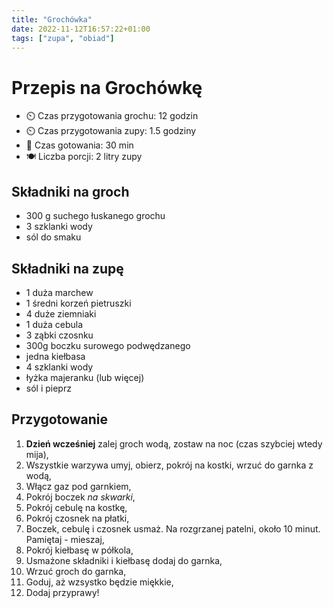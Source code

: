 ```yaml
---
title: "Grochówka"
date: 2022-11-12T16:57:22+01:00
tags: ["zupa", "obiad"]
---
```


# Przepis na Grochówkę

- ⏲️  Czas przygotowania grochu: 12 godzin
- ⏲️  Czas przygotowania zupy: 1.5 godziny
- 🍳 Czas gotowania: 30 min
- 🍽️ Liczba porcji: 2 litry zupy

## Składniki na groch

- 300 g suchego łuskanego grochu
- 3 szklanki wody
- sól do smaku

## Składniki na zupę

- 1 duża marchew
- 1 średni korzeń pietruszki 
- 4 duże ziemniaki 
- 1 duża cebula 
- 3 ząbki czosnku 
- 300g boczku surowego podwędzanego
- jedna kiełbasa
- 4 szklanki wody 
- łyżka majeranku (lub więcej)
- sól i pieprz

## Przygotowanie

1. **Dzień wcześniej** zalej groch wodą, zostaw na noc (czas szybciej wtedy mija),
1. Wszystkie warzywa umyj, obierz, pokrój na kostki, wrzuć do garnka z wodą,
1. Włącz gaz pod garnkiem,
1. Pokrój boczek _na skwarki_,
1. Pokrój cebulę na kostkę,
1. Pokrój czosnek na płatki,
1. Boczek, cebulę i czosnek usmaż. Na rozgrzanej patelni, około 10 minut. Pamiętaj - mieszaj,
1. Pokrój kiełbasę w półkola,
1. Usmażone składniki i kiełbasę dodaj do garnka,
1. Wrzuć groch do garnka,
1. Goduj, aż wzsystko będzie miękkie,
1. Dodaj przyprawy!

